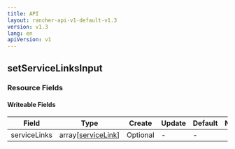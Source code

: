 ```yaml
---
title: API
layout: rancher-api-v1-default-v1.3
version: v1.3
lang: en
apiVersion: v1
---
```


## setServiceLinksInput



### Resource Fields

#### Writeable Fields

Field | Type | Create | Update | Default | Notes
---|---|---|---|---|---
serviceLinks | array[[serviceLink]({{site.baseurl}}/rancher/{{page.version}}/{{page.lang}}/api/{{page.apiVersion}}/api-resources/serviceLink/)] | Optional | - | - | 



<br>
